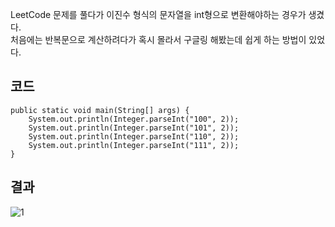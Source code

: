 LeetCode 문제를 풀다가 이진수 형식의 문자열을 int형으로 변환해야하는 경우가 생겼다.   
처음에는 반복문으로 계산하려다가 혹시 몰라서 구글링 해봤는데 쉽게 하는 방법이 있었다.   

## 코드
```
public static void main(String[] args) {
    System.out.println(Integer.parseInt("100", 2));
    System.out.println(Integer.parseInt("101", 2));
    System.out.println(Integer.parseInt("110", 2));
    System.out.println(Integer.parseInt("111", 2));
}
```

## 결과
![1](https://raw.githubusercontent.com/smpark1020/tistory/master/%EC%9E%90%EB%A3%8C%EA%B5%AC%EC%A1%B0%20%26%20%EC%95%8C%EA%B3%A0%EB%A6%AC%EC%A6%98/%EC%9D%B4%EC%A7%84%EC%88%98%20%ED%98%95%EC%8B%9D%EC%9D%98%20%EB%AC%B8%EC%9E%90%EC%97%B4%EC%9D%84%20int%ED%98%95%EC%9C%BC%EB%A1%9C%20%EB%B3%80%ED%99%98%ED%95%98%EA%B8%B0/1.PNG)